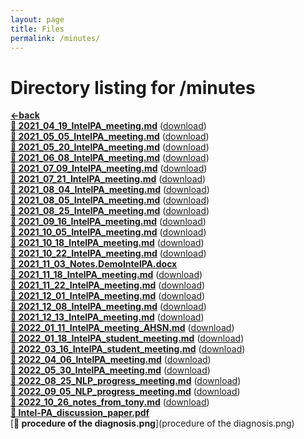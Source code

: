 ```yaml
---
layout: page
title: Files
permalink: /minutes/
---
```


# Directory listing for /minutes
[**<-back**](/)  
[**:page_facing_up: 2021_04_19_IntelPA_meeting.md**](2021_04_19_IntelPA_meeting) ([download](2021_04_19_IntelPA_meeting.md))  
[**:page_facing_up: 2021_05_05_IntelPA_meeting.md**](2021_05_05_IntelPA_meeting) ([download](2021_05_05_IntelPA_meeting.md))  
[**:page_facing_up: 2021_05_20_IntelPA_meeting.md**](2021_05_20_IntelPA_meeting) ([download](2021_05_20_IntelPA_meeting.md))  
[**:page_facing_up: 2021_06_08_IntelPA_meeting.md**](2021_06_08_IntelPA_meeting) ([download](2021_06_08_IntelPA_meeting.md))  
[**:page_facing_up: 2021_07_09_IntelPA_meeting.md**](2021_07_09_IntelPA_meeting) ([download](2021_07_09_IntelPA_meeting.md))  
[**:page_facing_up: 2021_07_21_IntelPA_meeting.md**](2021_07_21_IntelPA_meeting) ([download](2021_07_21_IntelPA_meeting.md))  
[**:page_facing_up: 2021_08_04_IntelPA_meeting.md**](2021_08_04_IntelPA_meeting) ([download](2021_08_04_IntelPA_meeting.md))  
[**:page_facing_up: 2021_08_05_IntelPA_meeting.md**](2021_08_05_IntelPA_meeting) ([download](2021_08_05_IntelPA_meeting.md))  
[**:page_facing_up: 2021_08_25_IntelPA_meeting.md**](2021_08_25_IntelPA_meeting) ([download](2021_08_25_IntelPA_meeting.md))  
[**:page_facing_up: 2021_09_16_IntelPA_meeting.md**](2021_09_16_IntelPA_meeting) ([download](2021_09_16_IntelPA_meeting.md))  
[**:page_facing_up: 2021_10_05_IntelPA_meeting.md**](2021_10_05_IntelPA_meeting) ([download](2021_10_05_IntelPA_meeting.md))  
[**:page_facing_up: 2021_10_18_IntelPA_meeting.md**](2021_10_18_IntelPA_meeting) ([download](2021_10_18_IntelPA_meeting.md))  
[**:page_facing_up: 2021_10_22_IntelPA_meeting.md**](2021_10_22_IntelPA_meeting) ([download](2021_10_22_IntelPA_meeting.md))  
[**:page_facing_up: 2021_11_03_Notes.DemoIntelPA.docx**](2021_11_03_Notes.DemoIntelPA.docx)  
[**:page_facing_up: 2021_11_18_IntelPA_meeting.md**](2021_11_18_IntelPA_meeting) ([download](2021_11_18_IntelPA_meeting.md))  
[**:page_facing_up: 2021_11_22_IntelPA_meeting.md**](2021_11_22_IntelPA_meeting) ([download](2021_11_22_IntelPA_meeting.md))  
[**:page_facing_up: 2021_12_01_IntelPA_meeting.md**](2021_12_01_IntelPA_meeting) ([download](2021_12_01_IntelPA_meeting.md))  
[**:page_facing_up: 2021_12_08_IntelPA_meeting.md**](2021_12_08_IntelPA_meeting) ([download](2021_12_08_IntelPA_meeting.md))  
[**:page_facing_up: 2021_12_13_IntelPA_meeting.md**](2021_12_13_IntelPA_meeting) ([download](2021_12_13_IntelPA_meeting.md))  
[**:page_facing_up: 2022_01_11_IntelPA_meeting_AHSN.md**](2022_01_11_IntelPA_meeting_AHSN) ([download](2022_01_11_IntelPA_meeting_AHSN.md))  
[**:page_facing_up: 2022_01_18_IntelPA_student_meeting.md**](2022_01_18_IntelPA_student_meeting) ([download](2022_01_18_IntelPA_student_meeting.md))  
[**:page_facing_up: 2022_03_16_IntelPA_student_meeting.md**](2022_03_16_IntelPA_student_meeting) ([download](2022_03_16_IntelPA_student_meeting.md))  
[**:page_facing_up: 2022_04_06_IntelPA_meeting.md**](2022_04_06_IntelPA_meeting) ([download](2022_04_06_IntelPA_meeting.md))  
[**:page_facing_up: 2022_05_30_IntelPA_meeting.md**](2022_05_30_IntelPA_meeting) ([download](2022_05_30_IntelPA_meeting.md))  
[**:page_facing_up: 2022_08_25_NLP_progress_meeting.md**](2022_08_25_NLP_progress_meeting) ([download](2022_08_25_NLP_progress_meeting.md))  
[**:page_facing_up: 2022_09_05_NLP_progress_meeting.md**](2022_09_05_NLP_progress_meeting) ([download](2022_09_05_NLP_progress_meeting.md))  
[**:page_facing_up: 2022_10_26_notes_from_tony.md**](2022_10_26_notes_from_tony) ([download](2022_10_26_notes_from_tony.md))  
[**:page_facing_up: Intel-PA_discussion_paper.pdf**](Intel-PA_discussion_paper.pdf)  
[**:page_facing_up: procedure of the diagnosis.png**](procedure of the diagnosis.png)  
